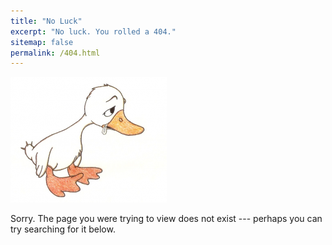 ```yaml
---
title: "No Luck"
excerpt: "No luck. You rolled a 404."
sitemap: false
permalink: /404.html
---
```


![unhappy duck](/images/unhappy_duck.png)

 Sorry. The page you were trying to view does not exist --- perhaps you can try searching for it below.

<script type="text/javascript">
  var GOOG_FIXURL_LANG = 'en';
  var GOOG_FIXURL_SITE = '{{ site.url }}'
</script>
<script type="text/javascript"
  src="//linkhelp.clients.google.com/tbproxy/lh/wm/fixurl.js">
</script>

